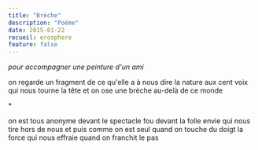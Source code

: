 ```yaml
---
title: "Brèche"
description: "Poème"
date: 2015-01-22
recueil: erosphere
feature: false
---
```


*pour accompagner une peinture d'un ami*

on regarde un fragment de ce qu'elle a à nous dire
la nature aux cent voix qui nous tourne la tête
et on ose une brèche au-delà de ce monde

\*

on est tous anonyme devant le spectacle fou
devant la folle envie qui nous tire hors de nous
et puis comme on est seul quand on touche du doigt
la force qui nous effraie quand on franchit le pas
